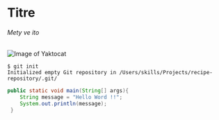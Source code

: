 # Titre
###### Mety ve ito
![Image of Yaktocat](https://octodex.github.com/images/yaktocat.png)
```
$ git init
Initialized empty Git repository in /Users/skills/Projects/recipe-repository/.git/
```
``` java
public static void main(String[] args){
    String message = "Hello Word !!";
    System.out.println(message);
 }
```
